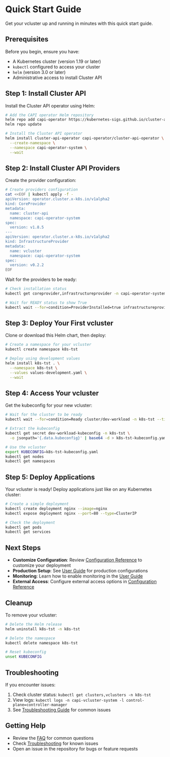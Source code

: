 # Quick Start Guide

Get your vcluster up and running in minutes with this quick start guide.

## Prerequisites

Before you begin, ensure you have:

- A Kubernetes cluster (version 1.19 or later)
- `kubectl` configured to access your cluster
- `helm` (version 3.0 or later)
- Administrative access to install Cluster API

## Step 1: Install Cluster API

Install the Cluster API operator using Helm:

```bash
# Add the CAPI operator Helm repository
helm repo add capi-operator https://kubernetes-sigs.github.io/cluster-api-operator
helm repo update

# Install the Cluster API operator
helm install cluster-api-operator capi-operator/cluster-api-operator \
  --create-namespace \
  --namespace capi-operator-system \
  --wait
```

## Step 2: Install Cluster API Providers

Create the provider configuration:

```bash
# Create providers configuration
cat <<EOF | kubectl apply -f -
apiVersion: operator.cluster.x-k8s.io/v1alpha2
kind: CoreProvider
metadata:
  name: cluster-api
  namespace: capi-operator-system
spec:
  version: v1.8.5
---
apiVersion: operator.cluster.x-k8s.io/v1alpha2
kind: InfrastructureProvider
metadata:
  name: vcluster
  namespace: capi-operator-system
spec:
  version: v0.2.2
EOF
```

Wait for the providers to be ready:

```bash
# Check installation status
kubectl get coreprovider,infrastructureprovider -n capi-operator-system

# Wait for READY status to show True
kubectl wait --for=condition=ProviderInstalled=true infrastructureprovider/vcluster -n capi-operator-system --timeout=300s
```

## Step 3: Deploy Your First vcluster

Clone or download this Helm chart, then deploy:

```bash
# Create a namespace for your vcluster
kubectl create namespace k8s-tst

# Deploy using development values
helm install k8s-tst . \
  --namespace k8s-tst \
  --values values-development.yaml \
  --wait
```

## Step 4: Access Your vcluster

Get the kubeconfig for your new vcluster:

```bash
# Wait for the cluster to be ready
kubectl wait --for=condition=Ready cluster/dev-workload -n k8s-tst --timeout=600s

# Extract the kubeconfig
kubectl get secret dev-workload-kubeconfig -n k8s-tst \
  -o jsonpath='{.data.kubeconfig}' | base64 -d > k8s-tst-kubeconfig.yaml

# Use the vcluster
export KUBECONFIG=k8s-tst-kubeconfig.yaml
kubectl get nodes
kubectl get namespaces
```

## Step 5: Deploy Applications

Your vcluster is ready! Deploy applications just like on any Kubernetes cluster:

```bash
# Create a simple deployment
kubectl create deployment nginx --image=nginx
kubectl expose deployment nginx --port=80 --type=ClusterIP

# Check the deployment
kubectl get pods
kubectl get services
```

## Next Steps

- **Customize Configuration**: Review [Configuration Reference](configuration.md) to customize your deployment
- **Production Setup**: See [User Guide](user-guide.md) for production configurations
- **Monitoring**: Learn how to enable monitoring in the [User Guide](user-guide.md#monitoring)
- **External Access**: Configure external access options in [Configuration Reference](configuration.md#external-access)

## Cleanup

To remove your vcluster:

```bash
# Delete the Helm release
helm uninstall k8s-tst -n k8s-tst

# Delete the namespace
kubectl delete namespace k8s-tst

# Reset kubeconfig
unset KUBECONFIG
```

## Troubleshooting

If you encounter issues:

1. Check cluster status: `kubectl get clusters,vclusters -n k8s-tst`
2. View logs: `kubectl logs -n capi-vcluster-system -l control-plane=controller-manager`
3. See [Troubleshooting Guide](troubleshooting.md) for common issues

## Getting Help

- Review the [FAQ](faq.md) for common questions
- Check [Troubleshooting](troubleshooting.md) for known issues  
- Open an issue in the repository for bugs or feature requests

